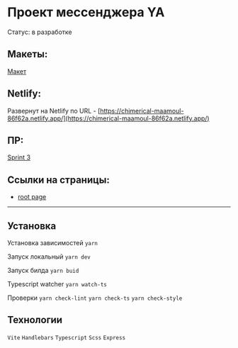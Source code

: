 # Проект мессенджера YA

Статус: в разработке

## Макеты:

[Макет](https://www.figma.com/file/aelEmHIQXJQvZ9N8Q7alvG/Chat_link?type=design&node-id=20%3A334&mode=design&t=6HyMtyqimxG2KODI-1)

## Netlify:

Развернут на Netlify по URL - [https://chimerical-maamoul-86f62a.netlify.app/](https://chimerical-maamoul-86f62a.netlify.app/)

## ПР:

[Sprint 3](https://github.com/nerived/middle.messenger.praktikum.yandex/pull/9)

## Ссылки на страницы:

- [root page](https://chimerical-maamoul-86f62a.netlify.app/)

---

## Установка

Установка зависимостей
`yarn`

Запуск локальный
`yarn dev`

Запуск билда
`yarn buid`

Typescript watcher
`yarn watch-ts`

Проверки
`yarn check-lint`
`yarn check-ts`
`yarn check-style`

## Технологии

`Vite`
`Handlebars`
`Typescript`
`Scss`
`Express`

